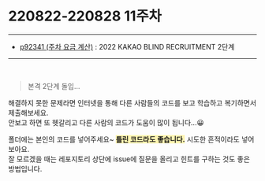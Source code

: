 # 220822-220828 11주차
---
* [p92341 (주차 요금 계산)](https://school.programmers.co.kr/learn/courses/30/lessons/92341) : 2022 KAKAO BLIND RECRUITMENT 2단계

---  
<br>

  > 본격 2단계 돌입...  
  
  해결하지 못한 문제라면 인터넷을 통해 다른 사람들의 코드를 보고 학습하고 복기하면서 제출해보세요.  
   안보고 하면 또 헷갈리고 다른 사람의 코드가 도움이 많이 됩니다...😀   
     
   폴더에는 본인의 코드를 넣어주세요~ <span style='background-color:#fff5b1'>__틀린 코드라도 좋습니다.__</span> 시도한 흔적이라도 넣어보아요.  
   잘 모르겠을 때는 레포지토리 상단에 issue에 질문을 올리고 힌트를 구하는 것도 좋은 방법입니다.

<br>

